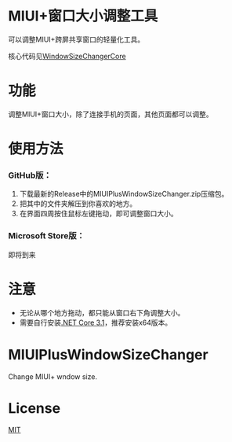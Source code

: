 # MIUI+窗口大小调整工具
可以调整MIUI+跨屏共享窗口的轻量化工具。

核心代码见[WindowSizeChangerCore](https://github.com/RF103T/WindowSizeChangerCore)

# 功能
调整MIUI+窗口大小，除了连接手机的页面，其他页面都可以调整。

# 使用方法
### GitHub版：
1. 下载最新的Release中的MIUIPlusWindowSizeChanger.zip压缩包。
2. 把其中的文件夹解压到你喜欢的地方。
3. 在界面四周按住鼠标左键拖动，即可调整窗口大小。

### Microsoft Store版：
即将到来

# 注意
+ 无论从哪个地方拖动，都只能从窗口右下角调整大小。
+ 需要自行安装[.NET Core 3.1](https://dotnet.microsoft.com/download/dotnet/3.1/runtime)，推荐安装x64版本。

# MIUIPlusWindowSizeChanger
Change MIUI+ wndow size.

# License
[MIT](https://github.com/RF103T/MIUIPlusWindowSizeChanger/blob/master/LICENSE)

